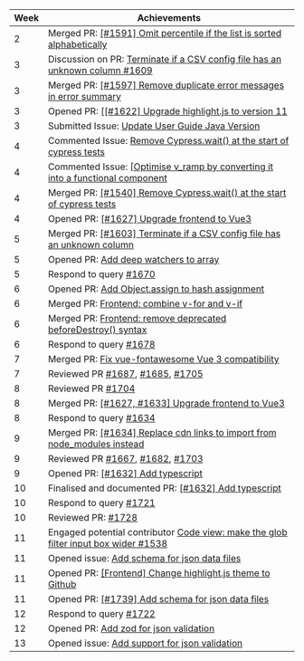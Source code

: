| Week | Achievements                                                                                                                                       |
|------|----------------------------------------------------------------------------------------------------------------------------------------------------|
| 2    | Merged PR: [[#1591] Omit percentile if the list is sorted alphabetically](https://github.com/reposense/RepoSense/pull/1610) |
| 3 | Discussion on PR: [Terminate if a CSV config file has an unknown column #1609](https://github.com/reposense/RepoSense/pull/1609)                                                                      |
| 3 | Merged PR: [[#1597] Remove duplicate error messages in error summary](https://github.com/reposense/RepoSense/pull/1605)                             |
| 3 | Opened PR: [[[#1622] Upgrade highlight.js to version 11](https://github.com/reposense/RepoSense/pull/1629)                             |
| 3 | Submitted Issue: [Update User Guide Java Version](https://github.com/reposense/RepoSense/issues/1635) |
| 4 | Commented Issue: [Remove Cypress.wait() at the start of cypress tests](https://github.com/reposense/RepoSense/issues/1540)                             |
| 4 | Commented Issue: [[Optimise v_ramp by converting it into a functional component](https://github.com/reposense/RepoSense/issues/1391)                             |
| 4 | Merged PR: [[#1540] Remove Cypress.wait() at the start of cypress tests](https://github.com/reposense/RepoSense/pull/1643)                             |
| 4 | Opened PR: [[#1627] Upgrade frontend to Vue3](https://github.com/reposense/RepoSense/pull/1646)                             |
| 5 | Merged PR: [[#1603] Terminate if a CSV config file has an unknown column](https://github.com/reposense/RepoSense/pull/1609)
| 5 | Opened PR: [Add deep watchers to array](https://github.com/reposense/RepoSense/pull/1670)
| 5 | Respond to query [#1670](https://github.com/reposense/RepoSense/pull/1670)
| 6 | Opened PR: [Add Object.assign to hash assignment](https://github.com/reposense/RepoSense/pull/1678)  
| 6 | Merged PR: [Frontend: combine v-for and v-if](https://github.com/reposense/RepoSense/pull/1672)
| 6 | Merged PR: [Frontend: remove deprecated beforeDestroy() syntax](https://github.com/reposense/RepoSense/pull/1671)
| 6 | Respond to query [#1678](https://github.com/reposense/RepoSense/pull/1678)
| 7 | Merged PR: [Fix vue-fontawesome Vue 3 compatibility](https://github.com/reposense/RepoSense/pull/1702)
| 7 | Reviewed PR [#1687](https://github.com/reposense/RepoSense/pull/1687), [#1685](https://github.com/reposense/RepoSense/pull/1685/), [#1705](https://github.com/reposense/RepoSense/pull/1705)
| 8 | Reviewed PR [#1704](https://github.com/reposense/RepoSense/pull/1705)
| 8 | Merged PR: [[#1627, #1633] Upgrade frontend to Vue3](https://github.com/reposense/RepoSense/pull/1646)
| 8 | Respond to query [#1634](https://github.com/reposense/RepoSense/pull/1710)
| 9 | Merged PR: [[#1634] Replace cdn links to import from node_modules instead](https://github.com/reposense/RepoSense/pull/1710)
| 9 | Reviewed PR [#1667](https://github.com/reposense/RepoSense/pull/1687#pullrequestreview-912736949), [#1682](https://github.com/reposense/RepoSense/pull/1685#pullrequestreview-901024733), [#1703](https://github.com/reposense/RepoSense/pull/1714)
| 9 | Opened PR: [[#1632] Add typescript](https://github.com/reposense/RepoSense/pull/1721)
| 10 | Finalised and documented PR: [[#1632] Add typescript](https://github.com/reposense/RepoSense/pull/1721)
| 10 | Respond to query [#1721](https://github.com/reposense/RepoSense/pull/1721)
| 10 | Reviewed PR: [#1728](https://github.com/reposense/RepoSense/pull/1729)
| 11 | Engaged potential contributor [Code view: make the glob filter input box wider #1538](https://github.com/reposense/RepoSense/issues/1538) 
| 11 | Opened issue: [Add schema for json data files](https://github.com/reposense/RepoSense/issues/1739)
| 11 | Opened PR: [[Frontend] Change highlight.js theme to Github](https://github.com/reposense/RepoSense/pull/1722)
| 11 | Opened PR: [[#1739] Add schema for json data files](https://github.com/reposense/RepoSense/pull/1740)
| 12 | Respond to query [#1722](https://github.com/reposense/RepoSense/pull/1722)
| 12 | Opened PR: [Add zod for json validation](https://github.com/reposense/RepoSense/pull/1752)
| 13 | Opened issue: [Add support for json validation](https://github.com/reposense/RepoSense/issues/1756)